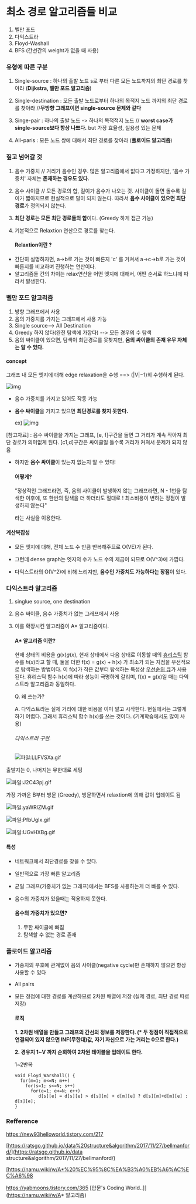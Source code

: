 # 최소 경로 알고리즘들 비교

1. 벨만 포드
2. 다익스트라
3. Floyd-Washall
4. BFS (간선간의 weight가 없을 때 사용)



### 유형에 따른 구분

1. Single-source : 하나의 출발 노드 s로 부터 다른 모든 노드까지의 최단 경로를 찾아라 (**Dijkstra, 벨만 포드 알고리즘**)

2. Single-destination :  모든 출발 노드로부터 하나의 목적지 노드 까지의 최단 경로를 찾아라 //**무방향 그래프이면 single-source 문제와 같다**

3. Singe-pair : 하나의 출발 노드 -> 하나의 목적적지 노드 // **worst case가 single-source보다 항상 나쁘다.** but 가장 효율성, 실용성 있는 문제

4. All-paris : 모든 노드 쌍에 대해서 최단 경로를 찾아라 (**플로이드 알고리즘**)



### 짚고 넘어갈 것

1. 음수 가중치 // 거리가 음수인 경우. 많은 알고리즘에서 없다고 가정하지만, '음수 가중치' 자체는 **존재하는 경우도 있다.**
2. 음수 사이클 // 모든 경로의 합, 길이가 음수가 나오는 것. 사이클이 돌면 돌수록 길이가 짧아지므로 현실적으로 말이 되지 않는다. 따라서 **음수 사이클이 있으면 최단 경로**가 정의되지 않는다.

3. **최단 경로는 모든 최단 경로들의 합**이다. (Greedy 하게 접근 가능)

4. 기본적으로 Relaxtion 연산으로 경로를 찾는다.

   #### Relaxtion이란 ?
- 간단히 설명하자면, a->b로 가는 것이 빠른지 'c' 를 거쳐서 a->c->b로 가는 것이 빠른지를 비교하며 진행하는 연산이다.
- 알고리즘들 간의 차이는 relax연산을 어떤 엣지에 대해서, 어떤 순서로 하느냐에 따라서 발생한다.

### 벨만 포드 알고리즘

1. 방향 그래프에서 사용
2. 음의 가중치를 가지는 그래프에서 사용 가능
3. Single source--> All Destination
4. Greedy 하지 않다(완전 탐색에 가깝다) --> 모든 경우의 수 탐색
5. 음의 싸이클이 있으면, 탐색이 최단경로를 못찾지만, **음의 싸이클의 존재 유무 자체는 알 수 있다.**



#### concept

그래프 내 모든 엣지에 대해 edge relaxation을 수행 ==> (|V|−1)회 수행하게 된다. 

![img](https://i.imgur.com/hcWT22F.png)

- 음수 가중치를 가지고 있어도 작동 가능

- **음수 싸이클**을 가지고 있으면 **최단경로를 찾지 못한다.**

  

  ex) ![img](https://i.imgur.com/46tJqd7.png)

[참고자료] : 음수 싸이클을 가지는 그래프, [e, f]구간을 돌면 그 거리가 계속 작아져 최단 경로가 의미없게 된다. [c1,d]구간은 싸이클일 돌수록 거리가 커져서 문제가 되지 않음

- 하지만 **음수 싸이클**이 있는지 없는지 알 수 있다!

  #### 어떻게?

  "정상적인 그래프라면, 즉, 음의 사이클이 발생하지 않는 그래프라면, N - 1번을 탐색한 이후에, 또 한번의 탐색을 더 하더라도 절대로 ! 최소비용이 변하는 정점이 발생하지 않는다"

  라는 사실을 이용한다.

  



#### 계산복잡성

- 모든 엣지에 대해, 전체 노드 수 만큼 반복해주므로 O(VE)가 된다. 

- 그런데 dense graph는 엣지의 수가 노드 수의 제곱이 되므로 O(V^3)에 가깝다.

- 다익스트라의 O(V^2)에 비해 느리지만, **음수인 가중치도 가능하다는 장점**이 있다.



### 다익스트라 알고리즘

1. singlue source, one destination

2. 음수 싸이클, 음수 가중치가 없는 그래프에서 사용

3. 이를 확장시킨 알고리즘이 A* 알고리즘이다.

   #### A* 알고리즘 이란?

   현재 상태의 비용을 g(x)*g*(*x*), 현재 상태에서 다음 상태로 이동할 때의 [휴리스틱](https://namu.wiki/w/휴리스틱) 함수를 *h*(*x*)라고 할 때, 둘을 더한 f(x) = g(x) + h(x) 가 최소가 되는 지점을 우선적으로 탐색하는 방법이다. 이 f(x)가 작은 값부터 탐색하는 특성상 [우선순위 큐](https://namu.wiki/w/큐(자료구조)#s-3.2)가 사용된다. 휴리스틱 함수 h(x)에 따라 성능이 극명하게 갈리며, f(x) = g(x)일 때는 다익스트라 알고리즘과 동일하다.

   Q. 왜 쓰는가?

   A. 다익스트라는 실제 거리에 대한 비용을 이미 알고 시작한다. 현실에서는 그렇게 하기 어렵다. 그래서 휴리스틱 함수 h(x)를 쓰는 것이다. (기계학습에서도 많이 사용)

   

   ###### 다익스트라 구현.

   ![파일:LLFVSXa.gif](https://ww.namu.la/s/7cff087eb1f8876860f0d7a5e1747bd52eb9e20faff468bf3dbb9b267bd14a82602df9a6ef657a6bec140570b00efa1d8779c96fc3a6af1e9075f84ce3493c53413c7fbd60f8ba891e2c10c97009a62330f0c15fc84d71840777d44f0e53e57a)

출발지는 0, 나머지는 무한대로 세팅

![파일:J2C43pj.gif](https://w.namu.la/s/4e98f57a9b80f41aad785aa08b05c88f1380e88f3351d17c0145227fc4c69e39db4573bc6097fa7189ca455584a1ce96b9fa274bc3fbb672a8d960ceb070b791810039143a51c20fea51576be2608f9ea095c25eee3ac17b7ac0a73f0bd0eacc)

가장 가까운 B부터 방문 (Greedy), 방문하면서 relaxtion에 의해 값이 업데이트 됨

![파일:yaWRlZM.gif](https://ww.namu.la/s/a915731233ba006e765c8bce2fd56cdb0dda05fe2c3cab1020b4f0a3031d58d208973d4034e6e1d8e0bf73a8aeabec275b163417c9d7cdac22080413e1e126a21fddf40463a4086373448830472763f4132df2c0b6c5a9dcda402de20afdd225)

![파일:PfbUgIx.gif](https://w.namu.la/s/12e2bca491edeed1c5d1e6c9b5c13fd91973b580d68f8ff3a0997395d82f025ae46b7e5a1f66d67bc63127f9a742ddbe748e9c6cdd27faaa16bde9f88ab98552f025c9e657c64ec599236d491001ca0d7841752e924208c75c40a6adc9e82e45)

![파일:UGvHXBg.gif](https://w.namu.la/s/d6fbe1219d765106e87b61d0bf3ffbe1d0398ed40aee660dc430e30b854e8d62cdfbe5a47c40d8589dd959b2c327fbe58cfb56492b9d6a1249e79b89f346df45fb1a3cf195425e595fca69166da31ccbe9c691d71711500895b3680665ce623c)

#### 특성

- 네트워크에서 최단경로를 찾을 수 있다.

- 일반적으로 가장 빠른 알고리즘

- 균일 그래프(가중치가 없는 그래프)에서는 BFS를 사용하는게 더 빠를 수 있다.

- 음수의 가중치가 있을때는 적용하지 못한다.

  #### 음수의 가중치가 있으면?

  1. 무한 싸이클에 빠짐
  2. 탐색할 수 없는 경로 존재



### 플로이드 알고리즘

- 가중치의 부호에 관계없이 음의 사이클(negative cycle)만 존재하지 않으면 항상 사용할 수 있다

- All pairs

- 모든 정점에 대한 경로를 계산하므로 2차원 배열에 저장 (실제 경로, 최단 경로 따로 저장)

  #### 로직

  **1.** **2차원 배열을 만들고 그래프의 간선의 정보를 저장한다. (\* 두 정점이 직접적으로 연결되어 있지 않으면 INF(무한대)값, 자기 자신으로 가는 거리는 0으로 한다.)**

  **2. 경유지 1~V 까지 순회하여 2차원 테이블을 업데이트 한다.**

  1~2반복

  ```
  void Floyd_Warshall() {
    for(m=1; m<=N; m++)
      for(s=1; s<=N; s++)
        for(e=1; e<=N; e++)
           d[s][e] = d[s][e] > d[s][m] + d[m][e] ? d[s][m]+d[m][e] : d[s][e];
  }
  ```

  



### Refference

https://new93helloworld.tistory.com/217

[https://ratsgo.github.io/data%20structure&algorithm/2017/11/27/bellmanford/](https://ratsgo.github.io/data structure&algorithm/2017/11/27/bellmanford/)

[https://namu.wiki/w/A*%20%EC%95%8C%EA%B3%A0%EB%A6%AC%EC%A6%98

https://yabmoons.tistory.com/365 [얍문's Coding World..]](https://namu.wiki/w/A* 알고리즘)

